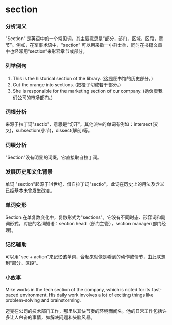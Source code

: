 # section

### 分析词义

  

"Section" 是英语中的一个常见词，其主要意思是“部分，部门，区域，区段，章节”。例如，在军事术语中，“section” 可以用来指一小群士兵，同时在书籍文章中也经常用“section”来形容章节或部分。

  

### 列举例句

  

1.  This is the historical section of the library. (这是图书馆的历史部分。)
2.  Cut the orange into sections. (把橙子切成若干部分。)
3.  She is responsible for the marketing section of our company. (她负责我们公司的市场部门。)

  

### 词根分析

  

来源于拉丁词"sectio"，意思是“切开”。其他派生的单词有例如：intersect(交叉)，subsection(小节)，dissect(解剖)等。

  

### 词缀分析

  

"Section"没有明显的词缀，它直接取自拉丁词。

  

### 发展历史和文化背景

  

单词 "section"起源于14世纪，借自拉丁词"sectio"。此词在历史上的用法及含义已经基本未曾发生改变。

  

### 单词变形

  

Section 在单复数变化中，复数形式为"sections"。它没有不同时态、形容词和副词形式。对应的名词短语：section head（部门主管），section manager(部门经理)。

  

### 记忆辅助

  

可以用"see + action"来记忆该单词，合起来就像是看到的动作或情节，由此联想到“部分、区段”。

  

### 小故事

  

Mike works in the tech section of the company, which is noted for its fast-paced environment. His daily work involves a lot of exciting things like problem-solving and brainstorming.

  

迈克在公司的技术部门工作，那里以其快节奏的环境而闻名。他的日常工作包括许多让人兴奋的事情，如解决问题和头脑风暴。
